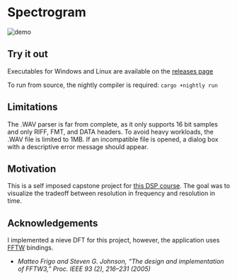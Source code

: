 # Spectrogram

![demo](demo.gif)

## Try it out

Executables for Windows and Linux are available on the [releases page](https://github.com/JoshuaPostel/spectrogram/releases)

To run from source, the nightly compiler is required: `cargo +nightly run`

## Limitations

The .WAV parser is far from complete, as it only supports 16 bit samples and only RIFF, FMT, and DATA headers.  To avoid heavy workloads, the .WAV file is limited to 1MB.  If an incompatible file is opened, a dialog box with a descriptive error message should appear.

## Motivation

This is a self imposed capstone project for [this DSP course](https://www.coursera.org/learn/dsp1).  The goal was to visualize the tradeoff between resolution in frequency and resolution in time.

## Acknowledgements

I implemented a nieve DFT for this project, however, the application uses [FFTW](https://www.fftw.org/) bindings.

* _Matteo Frigo and Steven G. Johnson, “The design and implementation of FFTW3,” Proc. IEEE 93 (2), 216–231 (2005)_
